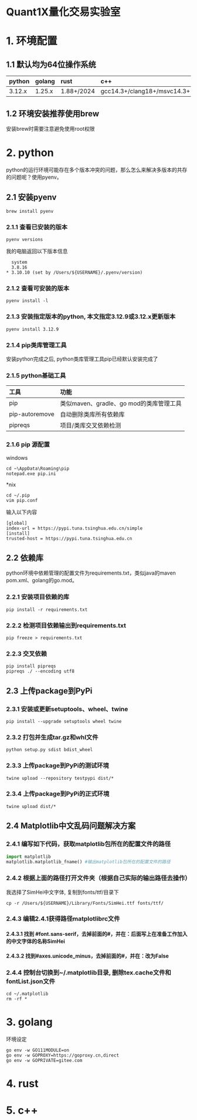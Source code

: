Quant1X量化交易实验室
===

# 1. 环境配置
## 1.1 默认均为64位操作系统
| python | golang | rust       | c++                         |
|:-------|:-------|:-----------|:----------------------------|
| 3.12.x | 1.25.x | 1.88+/2024 | gcc14.3+/clang18+/msvc14.3+ |

## 1.2 环境安装推荐使用brew
安装brew时需要注意避免使用root权限 


# 2. python

python的运行环境可能存在多个版本冲突的问题，那么怎么来解决多版本的共存的问题呢？使用pyenv。

## 2.1 安装pyenv
```shell
brew install pyenv
```
### 2.1.1 查看已安装的版本
```shell
pyenv versions
```
我的电脑返回以下版本信息
```text
  system
  3.8.16
* 3.10.10 (set by /Users/${USERNAME}/.pyenv/version)
```
### 2.1.2 查看可安装的版本
```shell
pyenv install -l
```
### 2.1.3 安装指定版本的python, 本文指定3.12.9或3.12.x更新版本
```shell
pyenv install 3.12.9
```

### 2.1.4 pip类库管理工具
安装python完成之后, python类库管理工具pip已经默认安装完成了

### 2.1.5 python基础工具

| 工具  | 功能                           |
|:----|:-----------------------------|
| pip | 类似maven、gradle、go mod的类库管理工具 |
| pip-autoremove| 自动删除类库所有依赖库                  |
|pipreqs| 项目/类库交叉依赖检测                  |

### 2.1.6 pip 源配置
windows
```shell
cd ~\AppData\Roaming\pip
notepad.exe pip.ini
```
*nix
```shell
cd ~/.pip
vim pip.conf
```
输入以下内容
```text
[global]
index-url = https://pypi.tuna.tsinghua.edu.cn/simple
[install]
trusted-host = https://pypi.tuna.tsinghua.edu.cn
```

## 2.2 依赖库
python环境中依赖管理的配置文件为requirements.txt，类似java的maven pom.xml、golang的go.mod。

### 2.2.1 安装项目依赖的库
```shell
pip install -r requirements.txt
```

### 2.2.2 检测项目依赖输出到requirements.txt
```shell
pip freeze > requirements.txt
```

### 2.2.3 交叉依赖

```shell
pip install pipreqs
pipreqs ./ --encoding utf8
```

## 2.3 上传package到PyPi

### 2.3.1 安装或更新setuptools、wheel、twine
```shell
pip install --upgrade setuptools wheel twine
```

### 2.3.2 打包并生成tar.gz和whl文件
```shell
python setup.py sdist bdist_wheel
```

### 2.3.3 上传package到PyPi的测试环境
```shell
twine upload --repository testpypi dist/*
```

### 2.3.4 上传package到PyPi的正式环境
```shell
twine upload dist/*
```

## 2.4 Matplotlib中文乱码问题解决方案

### 2.4.1 编写如下代码，获取matplotlib包所在的配置文件的路径
```python
import matplotlib
matplotlib.matplotlib_fname() #输出matplotlib包所在的配置文件的路径
```

### 2.4.2 根据上面的路径打开文件夹（根据自己实际的输出路径去操作）
我选择了SimHei中文字体, 复制到fonts/ttf/目录下
```shell
cp -r /Users/${USERNAME}/Library/Fonts/SimHei.ttf fonts/ttf/
```

### 2.4.3 编辑2.4.1获得路径matplotlibrc文件
#### 2.4.3.1 找到 #font.sans-serif，去掉前面的#，并在：后面写上在准备工作加入的中文字体的名称SimHei
#### 2.4.3.2 找到#axes.unicode_minus，去掉前面的#，并在：改为False
### 2.4.4 控制台切换到~/.matplotlib目录, 删除tex.cache文件和fontList.json文件
```shell
cd ~/.matplotlib
rm -rf *
```


# 3. golang

环境设定
```shell
go env -w GO111MODULE=on
go env -w GOPROXY=https://goproxy.cn,direct
go env -w GOPRIVATE=gitee.com
```

# 4. rust

# 5. c++